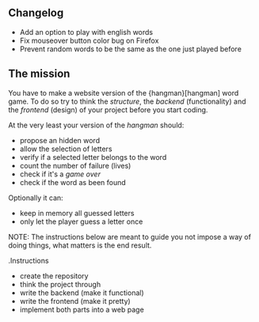 ## Changelog
* Add an option to play with english words
* Fix mouseover button color bug on Firefox
* Prevent random words to be the same as the one just played before

## The mission

You have to make a website version of the {hangman}[hangman] word game. To do so
try to think the *structure*, the *backend* (functionality) and the *frontend*
(design) of your project before you start coding.

At the very least your version of the *hangman* should:

* propose an hidden word 
* allow the selection of letters
* verify if a selected letter belongs to the word
* count the number of failure (lives)
* check if it's a _game over_
* check if the word as been found

Optionally it can:

* keep in memory all guessed letters
* only let the player guess a letter once

NOTE: The instructions below are meant to guide you not impose a way of doing
things, what matters is the end result.

.Instructions
* create the repository
* think the project through
* write the backend (make it functional)
* write the frontend (make it pretty)
* implement both parts into a web page